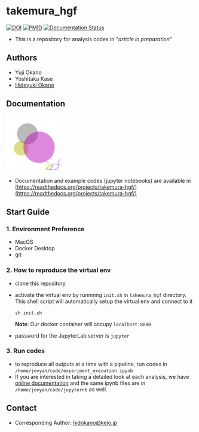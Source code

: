 # takemura_hgf
[![DOI](https://img.shields.io/badge/DOI-InPreparation-blue.svg?longCache=true)]()
[![PMID](https://img.shields.io/badge/PMID-InPreparation-orange.svg?longCache=true)]()
[![Documentation Status](https://readthedocs.org/projects/takemura-hgf/badge/?version=latest)](https://takemura-hgf.readthedocs.io/en/latest/?badge=latest)

- This is a repository for analysis codes in "$article\;in\;preparation$"

## Authors
- Yuji Okano
- Yoshitaka Kase
- [Hideyuki Okano](mailto:hidokano@keio.jp)

## Documentation
<img src="https://raw.githubusercontent.com/yo-aka-gene/takemura_hgf/main/docs/_static/logo.png" width="150px"> 

- Documentation and example codes (jupyter notebooks) are available in [https://readthedocs.org/projects/takemura-hgf/](https://readthedocs.org/projects/takemura-hgf/)

## Start Guide
### 1. Environment Preference
- MacOS
- Docker Desktop
- git

### 2. How to reproduce the virtual env
- clone this repository
- activate the virtual env by runnning `init.sh` in `takemura_hgf` directory. This shell script will automatically setup the virtual env and connect to it

    ```
    sh init.sh
    ```
    **Note**: Our docker container will occupy `localhost:8880`
- password for the JupyterLab server is `jupyter`
### 3. Run codes
- to reproduce all outputs at a time with a pipeline, run codes in `/home/jovyan/code/experiment_execution.ipynb`
- If you are interested in taking a detailed look at each analysis, we have [online documentation](https://readthedocs.org/projects/takemura-hgf/) and the same ipynb files are in `/home/jovyan/code/jupyternb` as well.

## Contact
- Corresponding Author: [hidokano@keio.jp](mailto:hidokano@keio.jp)
